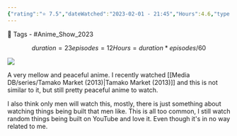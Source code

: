 ```yaml
---
{"rating":"⭐ 7.5","dateWatched":"2023-02-01 - 21:45","Hours":4.6,"type":"series","subType":null,"title":"Do It Yourself!!","englishTitle":"Do It Yourself!!","year":"2022–","dataSource":"OMDbAPI","url":"https://www.imdb.com/title/tt14323890/","id":"tt14323890","genres":["Animation","Comedy","Drama"],"studios":["N/A"],"episodes":12,"duration":"23 min per ep","onlineRating":7.3,"actors":["Konomi Inagaki","Kana Ichinose","Ayane Sakura"],"image":"https://m.media-amazon.com/images/M/MV5BMWJkMzI1NGItMTZkZi00ZWEzLWE3NzItOWM2YjZkNTM3MTIyXkEyXkFqcGdeQXVyODMyNTM0MjM@._V1_SX300.jpg","released":true,"streamingServices":null,"airing":false,"airedFrom":"06/10/2022","airedTo":"unknown","watched":true,"lastWatched":"","personalRating":0,"tags":["mediaDB/tv/series"],"dg-publish":true,"permalink":"/media-db/series/do-it-yourself-2022/","dgPassFrontmatter":true,"noteIcon":"1","created":"2023-11-14T21:08:36.251+05:30","updated":"2023-12-10T09:41:36.840+05:30"}
---
```


🧶 Tags - #Anime_Show_2023 
```math
duration = 23
episodes = 12
Hours = duration * episodes / 60
```
<img src="https://m.media-amazon.com/images/M/MV5BMWJkMzI1NGItMTZkZi00ZWEzLWE3NzItOWM2YjZkNTM3MTIyXkEyXkFqcGdeQXVyODMyNTM0MjM@._V1_SX300.jpg">

A very mellow and peaceful anime. I recently watched [[Media DB/series/Tamako Market (2013)\|Tamako Market (2013)]] and this is not similar to it, but still pretty peaceful anime to watch.

I also think only men will watch this, mostly, there is just something about watching things being built that men like. This is all too common, I still watch random things being built on YouTube and love it. Even though it's in no way related to me.